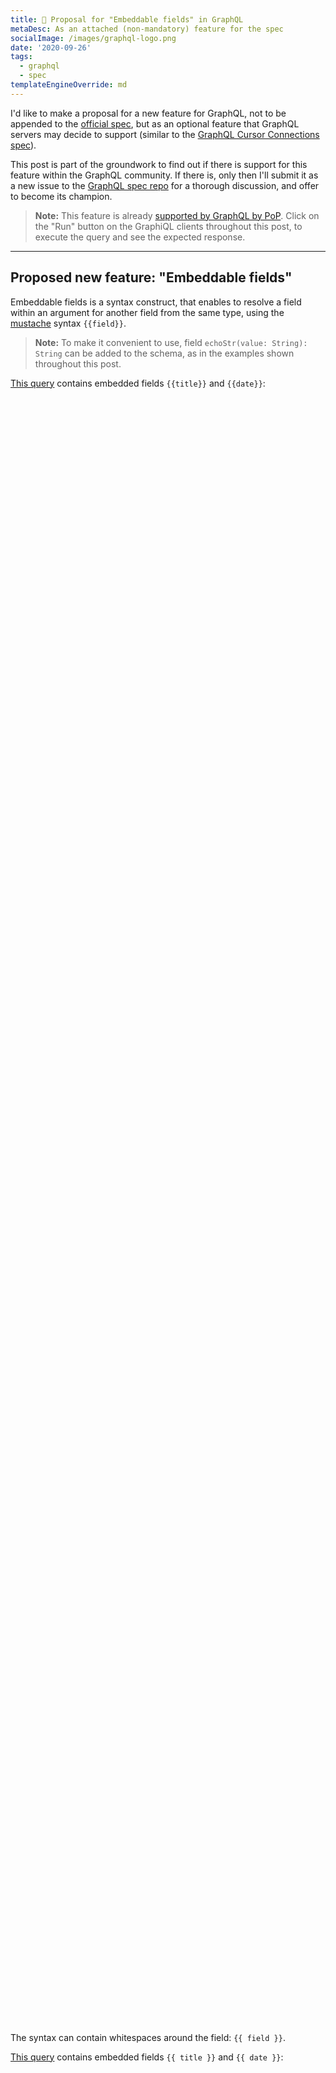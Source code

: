 ```yaml
---
title: 📢 Proposal for "Embeddable fields" in GraphQL
metaDesc: As an attached (non-mandatory) feature for the spec
socialImage: /images/graphql-logo.png
date: '2020-09-26'
tags:
  - graphql
  - spec
templateEngineOverride: md
---
```


I'd like to make a proposal for a new feature for GraphQL, not to be appended to the [official spec](https://spec.graphql.org/), but as an optional feature that GraphQL servers may decide to support (similar to the [GraphQL Cursor Connections spec](https://relay.dev/graphql/connections.htm)).

This post is part of the groundwork to find out if there is support for this feature within the GraphQL community. If there is, only then I'll submit it as a new issue to the [GraphQL spec repo](https://github.com/graphql/graphql-spec/) for a thorough discussion, and offer to become its champion.

> **Note:** This feature is already [supported by GraphQL by PoP](https://graphql-by-pop.com/docs/operational/embeddable-fields.html). Click on the "Run" button on the GraphiQL clients throughout this post, to execute the query and see the expected response.

---

## Proposed new feature: "Embeddable fields"

Embeddable fields is a syntax construct, that enables to resolve a field within an argument for another field from the same type, using the [mustache](https://en.wikipedia.org/wiki/Mustache_%28template_system%29) syntax `{{field}}`.

> **Note:** To make it convenient to use, field `echoStr(value: String): String` can be added to the schema, as in the examples shown throughout this post.

<a href="https://newapi.getpop.org/graphiql/?query=query%20%7B%0A%20%20posts%20%7B%0A%20%20%20%20description%3A%20echoStr(value%3A%20%22Post%20%7B%7Btitle%7D%7D%20was%20published%20on%20%7B%7Bdate%7D%7D%22)%0A%20%20%7D%0A%7D" target="_blank">This query</a> contains embedded fields `{{title}}` and `{{date}}`:

<div id="graphiql-1st" style="height: 65vh; padding-top: 0; margin-top: 1rem;" class="video-player"></div>

The syntax can contain whitespaces around the field: `{{ field }}`.

<a href="https://newapi.getpop.org/graphiql/?query=query%20%7B%0A%20%20posts%20%7B%0A%20%20%20%20description%3A%20echoStr(value%3A%20%22Post%20%7B%7B%20title%20%7D%7D%20was%20published%20on%20%7B%7B%20date%20%7D%7D%22)%0A%20%20%7D%0A%7D" target="_blank">This query</a> contains embedded fields `{{ title }}` and `{{ date }}`:

<div id="graphiql-2nd" style="height: 65vh; padding-top: 0; margin-top: 1rem;" class="video-player"></div>

The embedded field may or may not contain arguments:

- `{{ fieldName }}`
- `{{ fieldName(fieldArgs) }}`

<a href="https://newapi.getpop.org/graphiql/?query=query%20%7B%0A%20%20posts%20%7B%0A%20%20%20%20description%3A%20echoStr(value%3A%20%22Post%20%7B%7B%20title%20%7D%7D%20was%20published%20on%20%7B%7B%20date(format%3A%20%5C%22d%2Fm%2FY%5C%22)%20%7D%7D%22)%0A%20%20%7D%0A%7D" target="_blank">This query</a> formats the date: `date(format: \"d/m/Y\")`:

<div id="graphiql-3rd" style="height: 65vh; padding-top: 0; margin-top: 1rem;" class="video-player"></div>

> Note: The string quotes must be escaped: `\"`

Embedded fields also work within directive arguments.

<a href="https://newapi.getpop.org/graphiql/?query=query%20%7B%0A%20%20posts%20%7B%0A%09%20%20id%0A%20%20%20%20title%20%40skip(if%3A%20%22%7B%7B%20hasComments%20%7D%7D%22)%0A%20%20%7D%0A%7D" target="_blank">This query</a> resolves field `title` only if the same post has comments:

<div id="graphiql-4th" style="height: 65vh; padding-top: 0; margin-top: 1rem;" class="video-player"></div>

> **Note:** Using embeddable fields together with directives `@skip` and `@include` is an interesting use case. However, condition `if` expects a `Boolean`, not a `String`; even though the query can be resolved properly in the server, there is type mismatch in the client.
>
> This proposal may suggest to accept embedded fields also on their own, and not only within a string, so they can be casted to their own type: `@skip(if: {{ hasComments }})`. More on this below.

<a href="https://newapi.getpop.org/graphiql/?query=query%20%7B%0A%20%20posts%20%7B%0A%20%20%20%20title%3A%20echoStr(value%3A%20%22(%7B%7B%20commentCount%20%7D%7D)%20%7B%7B%20title%20%7D%7D%20-%20posted%20on%20%7B%7B%20date%20%7D%7D%22)%20%40include(if%3A%20%22%7B%7B%20hasComments%20%7D%7D%22)%0A%20%20%20%20title%20%40skip(if%3A%20%22%7B%7B%20hasComments%20%7D%7D%22)%0A%20%20%7D%0A%7D" target="_blank">This query</a> resolves field `title` in two different ways, depending on the post having comments or not:

<div id="graphiql-5th" style="height: 65vh; padding-top: 0; margin-top: 1rem;" class="video-player"></div>

## Benefits of this new feature

Why would we want a GraphQL query to support embeddable fields? The following are benefits I've identified so far.

### It lessens the need for a client to process the response

In most situations, we have a client to request the data from the GraphQL server and transform it into the required format.

For instance, a website on the client-side can process the data with JavaScript, as to transform fields `title` and `date` into a description:

```js
const desc = `Post ${ response.data.title } was published on ${ response.data.date }`
```

However, in some situations we may need to retrieve the data for a service that we do not control, and which does not offer tools to process the results.

For instance, a newsletter service (such as Mailchimp) may accept to define an endpoint from which to retrieve the data for the newsletter. Whatever data is returned by the endpoint is final; it can't be manipulated before being injected into the newsletter.

In these situtations, the query could use embeddable fields to manipulate the response into the required format. This could be particularly useful when accessing [GraphQL over HTTP](https://github.com/graphql/graphql-over-http).

### It can help declutter the schema

The use case above could also be satisfied by adding an extra field `Post.descriptionForNewsletter` to the schema. But this solution clutters the schema, and embeddable fields could be considered a more elegant solution.

### It improves the development experience

Embeddable fields could be compared to [arrow functions](https://www.w3schools.com/Js/js_arrow_function.asp) in JavaScript, which is syntactic sugar over a feature already available in the language.

Arrow functions are not really needed, but they provide benefits:

- they shorten the amount of code needed to achieve something
- they simplify the syntax

As such, the feature becomes a welcome-to-have in the language, producing a better development experience.

### The `if` condition in `@skip` and `@include` can become dynamic

Currently, argument `"if"` for the `@skip` and `@include` directives can only be an actual boolean value (`true` or `false`) or a variable with the boolean value. This behavior is pretty static.

Embeddable fields would enable to make this behavior more dynamic, by evaluating the condition on some property from the object itself.

There is an issue to address: `if` is a `Boolean`, not a `String`, so to avoid type conflicts the GraphQL syntax may also need to accept the embedded field on its own, not wrapping it between string quotes:

```graphql
query {
  posts {
	  id
    title @skip(if: {{ hasComments }})
  }
}
```

Removing the need to wrap `{{ }}` between quotes `" "` would solve this issue for every scalar type other than `String`, not just `Boolean` (check the example below with `droid`, using embeddable fields to resolve an `ID`).

### It enables to code templates within the GraphQL query

Embeddable fields enable to embed a template within the GraphQL query itself, which would render the GraphQL service more configuration-friendly.

For instance, combined with the [flat chain syntax](https://github.com/graphql/graphql-spec/issues/174) and [nested mutations](https://github.com/graphql/graphql-spec/issues/252) (two other features also proposed for the spec), we could produce the following query, which sends an email to the user notifying that his/her comment was replied to:

```graphql
mutation {
  comment(id: 1) {
    replyToComment(data: data) {
      id @sendEmail(
        to: "{{ parentComment.author.email }}",
        subject: "{{ author.name }} has replied to your comment",
        content: "
          <p>On {{ comment.date(format: \"d/m/Y\") }}, {{ author.name }} says:</p>
          <blockquote>{{ comment.content }}</blockquote>
          <p>Read online: {{ comment.url }}</p>
        "
      )
    }
  }
}
```

### It could satisfy "exporting variables between queries"

Proposed feature [[RFC] exporting variables between queries](https://github.com/graphql/graphql-spec/issues/377) attempts to `@export` the value of a field, and inject it into another field in the same query:

```graphql
query A {
  hero {
    id @export(as: "droidId") 
  }
}

query B($droidId: String!) {
  droid (id: $droidId) {
    name
  }
}
```

With embeddable fields and the flat chain syntax, this use case could be satisfied like this:

```graphql
query {
  droid (id: {{ hero.id }} ) {
    name
  }
}
```

## Backwards compatibility

This feature **breaks backwards compatibility**. [From the spec](https://github.com/graphql/graphql-spec/blob/master/CONTRIBUTING.md#guiding-principles):

> Once a query is written, it should always mean the same thing and return the same shaped result. Future changes should not change the meaning of existing schema or queries or in any other way cause an existing compliant GraphQL service to become non-compliant for prior versions of the spec.

In our case, if a query currently has this shape:

```graphql
query {
  foo: echoStr(value: "Hello {{ world }}!")
}
```

...it expects the response to be:

```json
{
  "data": {
    "foo": "Hello {{ world }}!"
  }
}
```

With embeddable fields the query above will produce a different response and, moreover, it may even produce an error message, as when there is no field `Root.world`.

In addition, considering the case of not wrapping `{{ }}` between string quotes `" "`, as in the query below:

```graphql
query {
  posts {
	  id
    title @skip(if: {{ hasComments }})
  }
}
```

Currently, this query would produce a syntax error, being displayed in the GraphiQL client, and possibly not parsed by the server. This behavior would change.

Because of being backwards incompatible, it is suggested to make embeddable fields an **opt-in feature**, prompting users to be fully aware of the consequences before enabling it.

## Further research

Embeddable fields would affect some components from the GraphQL workflow. How should these be dealt with?

### GraphiQL integration

The [GraphiQL client](https://github.com/graphql/graphiql) shows an error message when a field does not exist, or if a field argument receives a value with a different type than declared in the schema, among other potential errors. Can this information be conveyed for embeddable fields too?

For this to happen, GraphiQL would need to parse the field argument inputs and identify all `{{ fieldName(fieldArgs) }}` instances, as to do the validations and show the error messages.

### Behavior when field is not found

What happens when an embedded field does not exist? For instance, if in the query below, field `{{ name }}` exists but `{{ surname }}` does not:

```graphql
{
  users {
    fullName: echoStr(value: "{{ name }} {{ surname }}")
  }
}
```

Should the response produce an error message, and skip processing the field? Eg:

```json
{
  "errors": [
    "Field 'surname' does not exist, so 'echoStr(value: \"{{ name }} {{ surname }}\")' cannot be resolved"
  ]
}
```

Or should the missing field be skipped but still resolve the field, and possibly show a warning? Eg:

```json
{
  "warnings": [
    "Field 'surname' does not exist"
  ],
  "data": {
    "users": [
      {
        "fullName": "Juan {{ surname }}"
      },
      {
        "fullName": "Pedro {{ surname }}"
      },
      {
        "fullName": "Manuel {{ surname }}"
      }
    ]
  }
}
```

Or should the failing field be removed altogether? (Notice there's still a space at the end of each resolved value):

```json
{
  "warnings": [
    "Field 'surname' does not exist"
  ],
  "data": {
    "users": [
      {
        "fullName": "Juan "
      },
      {
        "fullName": "Pedro "
      },
      {
        "fullName": "Manuel "
      }
    ]
  }
}
```

### Escaping `{{ field }}`

If we actually want to print the string `"{{ field }}"` in the response, without resolving it, how should it be done?

## Previous literature

This feature is a less ambitious version of [composable fields](https://github.com/graphql/graphql-spec/issues/682), differing in these aspects:

- It's not meant to be part of the GraphQL spec, but as an attached optional spec, and offered as an opt-in feature by the GraphQL server
- If resolved only within a string, embeddable fields would not require a change to the GraphQL syntax
- Having a field resolve the value for another field happens only 1 level down, not multiple-levels down as with composable fields

## Current implementations

Embeddable fields are supported in GraphQL server [GraphQL by PoP](https://graphql-by-pop.com), and its implementation for WordPress [GraphQL API for WordPress](https://gatographql.com), in both as an opt-in feature.

## Join the discussion!

If there is enough support for this feature, I will add an RFC issue to the GraphQL spec. Everyone is welcome to [provide feedback in this Reddit post](https://www.reddit.com/r/graphql/comments/j043rw/proposal_for_embeddable_fields_in_graphql/):

- Do you support embeddable fields in GraphQL? Would you benefit from it? How?
- Are you against embeddable fields? Why?

<link href="https://unpkg.com/graphiql/graphiql.min.css" rel="stylesheet" />

<script
  crossorigin
  src="https://unpkg.com/react/umd/react.production.min.js"
></script>
<script
  crossorigin
  src="https://unpkg.com/react-dom/umd/react-dom.production.min.js"
></script>
<script
  crossorigin
  src="https://unpkg.com/graphiql/graphiql.min.js"
></script>

<script>
  const responseText = "Click the \"Execute Query\" button";
  const endpointGraphQLFetcher = (endpoint, graphQLParams) =>
    fetch(endpoint, {
      method: 'post',
      headers: { 'Content-Type': 'application/json' },
      body: JSON.stringify(graphQLParams),
    })
      .then(response => response.json())
      .catch(() => response.text());

  const apiURL = 'https://newapi.getpop.org/api/graphql/';
  const graphQLFetcher = graphQLParams => endpointGraphQLFetcher(apiURL, graphQLParams);

  ReactDOM.render(
    React.createElement(
      GraphiQL, 
      { 
        fetcher: graphQLFetcher,
        docExplorerOpen: false,
        response: responseText,
        query: 'query {\n  posts {\n    description: echoStr(value: "Post {{title}} was published on {{date}}")\n  }\n}',
        variables: null,
        defaultVariableEditorOpen: false
      }
    ),
    document.getElementById('graphiql-1st'),
  );

  ReactDOM.render(
    React.createElement(
      GraphiQL, 
      { 
        fetcher: graphQLFetcher,
        docExplorerOpen: false,
        response: responseText,
        query: 'query {\n  posts {\n    description: echoStr(value: "Post {{ title }} was published on {{ date }}")\n  }\n}',
        variables: null,
        defaultVariableEditorOpen: false
      }
    ),
    document.getElementById('graphiql-2nd'),
  );

  ReactDOM.render(
    React.createElement(
      GraphiQL, 
      { 
        fetcher: graphQLFetcher,
        docExplorerOpen: false,
        response: responseText,
        query: 'query {\n  posts {\n    description: echoStr(value: "Post {{ title }} was published on {{ date(format: \\"d/m/Y\\") }}")\n  }\n}',
        variables: null,
        defaultVariableEditorOpen: false
      }
    ),
    document.getElementById('graphiql-3rd'),
  );

  ReactDOM.render(
    React.createElement(
      GraphiQL, 
      { 
        fetcher: graphQLFetcher,
        docExplorerOpen: false,
        response: responseText,
        query: 'query {\n  posts {\n	id\n    title @skip(if: "{{ hasComments }}")\n  }\n}',
        variables: null,
        defaultVariableEditorOpen: false
      }
    ),
    document.getElementById('graphiql-4th'),
  );

  ReactDOM.render(
    React.createElement(
      GraphiQL, 
      { 
        fetcher: graphQLFetcher,
        docExplorerOpen: false,
        response: responseText,
        query: 'query {\n  posts {\n    title: echoStr(value: "({{ commentCount }}) {{ title }} - posted on {{ date }}") @include(if: "{{ hasComments }}")\n    title @skip(if: "{{ hasComments }}")\n  }\n}',
        variables: null,
        defaultVariableEditorOpen: false
      }
    ),
    document.getElementById('graphiql-5th'),
  );
</script>